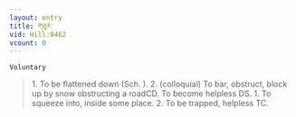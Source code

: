 ```yaml
---
layout: entry
title: གཅུར་
vid: Hill:0462
vcount: 0
---
```

`Voluntary` 
> 1\.
 To be flattened down (Sch\.
)\.
 2\.
 (colloquial) To bar, obstruct, block up by snow obstructing a roadCD\.
 To become helpless DS\.
 1\.
 To squeeze into, inside some place\.
 2\.
 To be trapped, helpless TC\.


